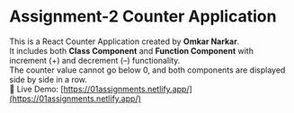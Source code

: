 # Assignment-2 Counter Application  

This is a React Counter Application created by **Omkar Narkar**.  
It includes both **Class Component** and **Function Component** with increment (+) and decrement (–) functionality.  
The counter value cannot go below 0, and both components are displayed side by side in a row.  
🔗 Live Demo: [https://01assignments.netlify.app/](https://01assignments.netlify.app/)  
